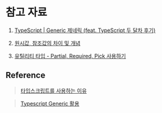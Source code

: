 
# 참고 자료

1. [TypeScript | Generic 제네릭 (feat. TypeScript 두 달차 후기)](https://velog.io/@edie_ko/TypeScript-Generic-%EC%A0%9C%EB%84%A4%EB%A6%AD-feat.-TypeScript-%EB%91%90-%EB%8B%AC%EC%B0%A8-%ED%9B%84%EA%B8%B0)

2. [원시값, 참조값의 차이 및 개념](https://velog.io/@seungmini/%EC%9B%90%EC%8B%9C%EA%B0%92-%EC%B0%B8%EC%A1%B0%EA%B0%92%EC%9D%98-%EC%B0%A8%EC%9D%B4-%EB%B0%8F-%EA%B0%9C%EB%85%90)

3. [유틸리티 타입 - Partial, Required, Pick 사용하기](https://merrily-code.tistory.com/164)

## Reference

> [타입스크립트를 사용하는 이유](https://realmojo.tistory.com/466)

> [Typescript Generic 활용](https://grepper.tistory.com/107)